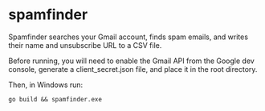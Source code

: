 # spamfinder

Spamfinder searches your Gmail account, finds spam emails, and writes their name and unsubscribe URL to a CSV file.

Before running, you will need to enable the Gmail API from the Google dev console, generate a client_secret.json file, and place it in the root directory.

Then, in Windows run:

```go build && spamfinder.exe```
